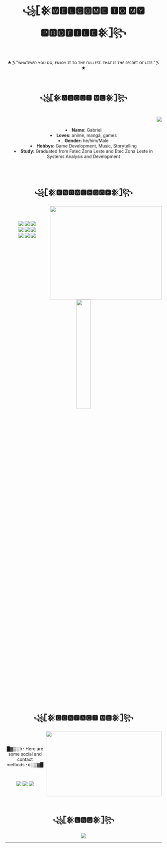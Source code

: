 <body>
  <center>
<h1 align="center">꧁𓊈𒆜🆆🅴🅻🅲🅾🅼🅴 🆃🅾 🅼🆈 🅿🆁🅾🅵🅸🅻🅴𒆜𓊉꧂</h1>
<br>
<div align="center">
  <p>★彡"ᴡʜᴀᴛᴇᴠᴇʀ ʏᴏᴜ ᴅᴏ, ᴇɴᴊᴏʏ ɪᴛ ᴛᴏ ᴛʜᴇ ꜰᴜʟʟᴇꜱᴛ. ᴛʜᴀᴛ ɪꜱ ᴛʜᴇ ꜱᴇᴄʀᴇᴛ ᴏꜰ ʟɪꜰᴇ."彡★</p>
  
</div>
    <div align="center">
      </div>
<div>
<br>
<h2 align="center">꧁𓊈𒆜🅰🅱🅾🆄🆃 🅼🅴𒆜𓊉꧂</h2>
<br>
  <div align="center">
<img src="https://64.media.tumblr.com/e1f1c97123ae217eb731500e502e0083/tumblr_n9dxcikmIU1qc9zfzo7_r1_250.gif" align="right">
  </div>
<br>
<br>
<li>
 <b>Name:</b> Gabriel</li>
<li>
<b>Loves:</b> anime, mangá, games
</li>
<li>
<b>Gender:</b> he/him/Male
</li>
<li>
<b>Hobbys:</b> Game Development, Music, Storytelling
</li>
<li>
  <b>Study:</b> Graduated from Fatec Zona Leste and Etec Zona Leste in Systems Analysis and Development
</li>
<br>
</div>
<div>
<br>
<br>
<h2 align="center">꧁𓊈𒆜🅺🅽🅾🆆🅻🅴🅳🅶🅴𒆜𓊉꧂</h2>
<p>
  <div align="center">
<img src="https://gifdb.com/images/high/umiko-ahagon-desktop-programming-eg5f8g2281ekfhde.webp" align="right" width="360px" height="300px">
  </div>
<br>
</div>
<div>
  <br>
<p align="center"><img src="https://img.shields.io/badge/PHP-777BB4?style=for-the-badge&logo=php&logoColor=white"/> <img src="https://img.shields.io/badge/html5%20-%23E34F26.svg?&style=for-the-badge&logo=html5&logoColor=white"/> <img src="https://img.shields.io/badge/css3%20-%231572B6.svg?&style=for-the-badge&logo=css3&logoColor=white"/><br>
 <img src="https://img.shields.io/badge/JavaScript-F7DF1E?style=for-the-badge&logo=javascript&logoColor=black"/> <img src="https://img.shields.io/badge/-boostrap-0D1117?style=for-the-badge&logo=bootstrap&labelColor=0D1117"/> <img src="https://img.shields.io/badge/git%20-%23F05033.svg?&style=for-the-badge&logo=git&logoColor=white"/><br> 
 <img src="https://img.shields.io/badge/MySQL-00000F?style=for-the-badge&logo=mysql&logoColor=white"> <img src="https://img.shields.io/badge/java-%23ED8B00.svg?style=for-the-badge&logo=openjdk&logoColor=white"> <img src="https://img.shields.io/badge/Vscode-007ACC?style=for-the-badge&logo=visual-studio-code&logoColor=white"><br><br>
<div  align="center" style="margin-bottom:100px">
<img width=30% align="center" src="https://github-readme-stats.vercel.app/api/top-langs/?username=aoki-code&show_icons=true&theme=nord&layout=compact" />
</div>
</p>
<br>
<h2 align="center">꧁𓊈𒆜🅲🅾🅽🆃🅰🅲🆃 🅼🅴𒆜𓊉꧂</h2>
  <div align="center">
<img src="https://i.pinimg.com/originals/a9/76/7d/a9767d35192a99c9a45b5376fff4a709.gif" align="right" width="373.5px" height="208.5px">
  </div>
<br>
<br>
<p align="center">█▓▒­░⡷⠂Here are some social and contact methods⠐⢾░▒▓█</p>
<br>
<p align="center"><a href="https://www.linkedin.com/in/gabriel-pacheco-6289ab1b5/" target="_blank"><img src="https://img.shields.io/badge/LinkedIn-0077B5?style=for-the-badge&logo=linkedin&logoColor=white"/></a> <a href="mailto:gabriel.pvergino@gmail.com" target="_blank"><img src="https://img.shields.io/badge/Gmail-333333?style=for-the-badge&logo=gmail&logoColor=red"/></a> <a href="https://www.reddit.com/u/Aoki_Aozaki" target="_blank"><img src="https://img.shields.io/badge/Reddit-000?style=for-the-badge&logo=reddit&logoColor=FF4500"/></a></p>
</div>
<br>
<br>
<div>
<h2 align="center">꧁𓊈𒆜🅴🅽🅳𒆜𓊉꧂</h2>
<div align="center">
<img src="https://i.imgur.com/jx17oHT.gif">
</div>
<hr>
</div>
</div>
    </center>
</body>

